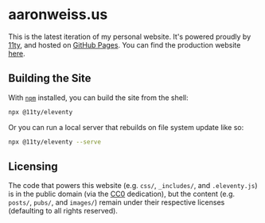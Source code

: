 # aaronweiss.us

This is the latest iteration of my personal website. It's powered proudly by [11ty][11ty], and
hosted on [GitHub Pages][gh-pages]. You can find the production website [here][awe].

## Building the Site

With [`npm`][npm] installed, you can build the site from the shell:
```bash
npx @11ty/eleventy
```

Or you can run a local server that rebuilds on file system update like so:
```bash
npx @11ty/eleventy --serve
```

## Licensing

The code that powers this website (e.g. `css/`, `_includes/`, and `.eleventy.js`) is in the public domain
(via the [CC0][cc0] dedication), but the content (e.g. `posts/`, `pubs/`, and `images/`) remain
under their respective licenses (defaulting to all rights reserved).

[awe]: https://aaronweiss.us/
[11ty]: https://www.11ty.dev
[hakyll]: http://jaspervdj.be/hakyll/
[gh-pages]: https://pages.github.com/
[npm]: https://www.npmjs.com
[stack]: https://haskellstack.org/
[cc0]: https://creativecommons.org/share-your-work/public-domain/cc0/
